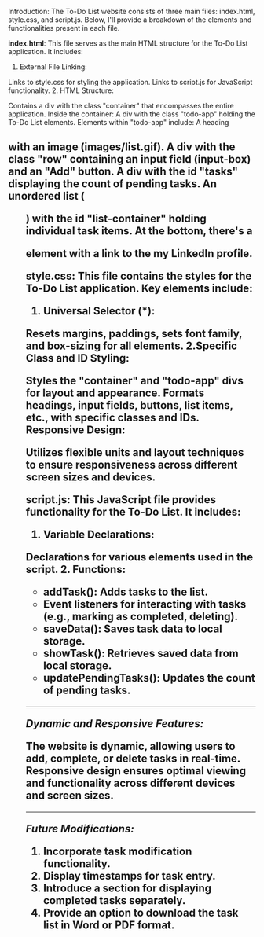 Introduction:
The To-Do List website consists of three main files: index.html, style.css, and script.js. Below, I'll provide a breakdown of the elements and functionalities present in each file.

**index.html**:
This file serves as the main HTML structure for the To-Do List application. It includes:

1. External File Linking:

Links to style.css for styling the application.
Links to script.js for JavaScript functionality.
2. HTML Structure:

Contains a div with the class "container" that encompasses the entire application.
Inside the container:
A div with the class "todo-app" holding the To-Do List elements.
Elements within "todo-app" include:
A heading <h2> with an image (images/list.gif).
A div with the class "row" containing an input field (input-box) and an "Add" button.
A div with the id "tasks" displaying the count of pending tasks.
An unordered list (<ul>) with the id "list-container" holding individual task items.
At the bottom, there's a <p> element with a link to the my LinkedIn profile.

**style.css**:
This file contains the styles for the To-Do List application. Key elements include:

1. Universal Selector (*):

Resets margins, paddings, sets font family, and box-sizing for all elements.
2.Specific Class and ID Styling:

Styles the "container" and "todo-app" divs for layout and appearance.
Formats headings, input fields, buttons, list items, etc., with specific classes and IDs.
Responsive Design:

Utilizes flexible units and layout techniques to ensure responsiveness across different screen sizes and devices.

**script.js:**
This JavaScript file provides functionality for the To-Do List. It includes:

1. Variable Declarations:

Declarations for various elements used in the script.
2. Functions:

* addTask(): Adds tasks to the list.
* Event listeners for interacting with tasks (e.g., marking as completed, deleting).
* saveData(): Saves task data to local storage.
* showTask(): Retrieves saved data from local storage.
* updatePendingTasks(): Updates the count of pending tasks.

-----------------------------------------------------------------------------------------------------------------
 *Dynamic and Responsive Features:*

The website is dynamic, allowing users to add, complete, or delete tasks in real-time.
Responsive design ensures optimal viewing and functionality across different devices and screen sizes.

-----------------------------------------------------------------------------------------------------------------
*Future Modifications:*

1. Incorporate task modification functionality.
2. Display timestamps for task entry.
3. Introduce a section for displaying completed tasks separately.
4. Provide an option to download the task list in Word or PDF format.

